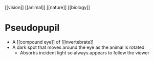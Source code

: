 [[vision]] [[animal]] [[nature]] [[biology]]

# Pseudopupil
- A [[compound eye]] of [[invertebrate]]
- A dark spot that moves around the eye as the animal is rotated
	- Absorbs incident light so always appears to follow the viewer